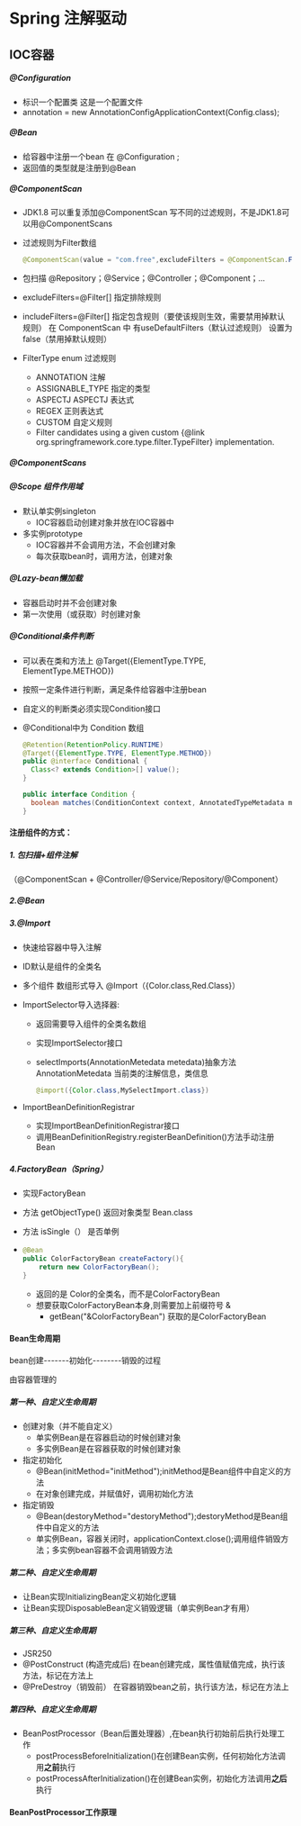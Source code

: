 # Spring 注解驱动

## IOC容器

##### @Configuration   

- 标识一个配置类  这是一个配置文件 
- annotation = new AnnotationConfigApplicationContext(Config.class);

##### @Bean    

- 给容器中注册一个bean  在 @Configuration  ;
- 返回值的类型就是注册到@Bean

##### @ComponentScan

- JDK1.8 可以重复添加@ComponentScan 写不同的过滤规则，不是JDK1.8可以用@ComponentScans

- 过滤规则为Filter数组

  ```java
  @ComponentScan(value = "com.free",excludeFilters = @ComponentScan.Filter(type = FilterType.ANNOTATION,classes = Controller.class),useDefaultFilters = false) 
  ```

   

- 包扫描 @Repository；@Service；@Controller；@Component；...
- excludeFilters=@Filter[] 指定排除规则
- includeFilters=@Filter[] 指定包含规则（要使该规则生效，需要禁用掉默认规则） 在 ComponentScan 中 有useDefaultFilters（默认过滤规则）  设置为 false（禁用掉默认规则）
- FilterType enum  过滤规则
  -  ANNOTATION			注解
  -  ASSIGNABLE_TYPE    指定的类型
  -  ASPECTJ  ASPECTJ 表达式
  -  REGEX 正则表达式
  -  CUSTOM 自定义规则
    -   Filter candidates using a given custom  {@link org.springframework.core.type.filter.TypeFilter} implementation. 

##### @ComponentScans

##### @Scope  组件作用域

- 默认单实例singleton
  - IOC容器启动创建对象并放在IOC容器中
- 多实例prototype
  - IOC容器并不会调用方法，不会创建对象
  - 每次获取bean时，调用方法，创建对象

##### @Lazy-bean懒加载

- 容器启动时并不会创建对象
- 第一次使用（或获取）时创建对象

##### @Conditional条件判断

- 可以表在类和方法上 @Target({ElementType.TYPE, ElementType.METHOD})

- 按照一定条件进行判断，满足条件给容器中注册bean

- 自定义的判断类必须实现Condition接口

- @Conditional中为 Condition 数组

  ```java
  @Retention(RetentionPolicy.RUNTIME)
  @Target({ElementType.TYPE, ElementType.METHOD})
  public @interface Conditional {
  	Class<? extends Condition>[] value();
  }
  ```

  ```java
  public interface Condition {
  	boolean matches(ConditionContext context, AnnotatedTypeMetadata metadata);
  }
  ```

#### 注册组件的方式：

##### 1. 包扫描+组件注解

（@ComponentScan + @Controller/@Service/Repository/@Component）

##### 2.@Bean

##### 3.@Import 

- 快速给容器中导入注解

- ID默认是组件的全类名

- 多个组件 数组形式导入 @Import（{Color.class,Red.Class}）

- ImportSelector导入选择器:

  - 返回需要导入组件的全类名数组

  - 实现ImportSelector接口

  - selectImports(AnnotationMetedata metedata)抽象方法  AnnotationMetedata  当前类的注解信息，类信息

    ```java
    @import({Color.class,MySelectImport.class})
    ```

- ImportBeanDefinitionRegistrar

  - 实现ImportBeanDefinitionRegistrar接口
  - 调用BeanDefinitionRegistry.registerBeanDefinition()方法手动注册Bean

##### 4.FactoryBean（Spring）

- 实现FactoryBean<Bean>

- 方法 getObjectType() 返回对象类型  Bean.class

- 方法 isSingle（） 是否单例

- ```java
  @Bean
  public ColorFactoryBean createFactory(){
      return new ColorFactoryBean();
  }
  ```

  - 返回的是  Color的全类名，而不是ColorFactoryBean
  - 想要获取ColorFactoryBean本身,则需要加上前缀符号 &
    - getBean("&ColorFactoryBean") 获取的是ColorFactoryBean

#### Bean生命周期

bean创建-------初始化--------销毁的过程

由容器管理的

##### 第一种、自定义生命周期

- 创建对象（并不能自定义）
  - 单实例Bean是在容器启动的时候创建对象
  - 多实例Bean是在容器获取的时候创建对象
- 指定初始化
  - @Bean(initMethod="initMethod");initMethod是Bean组件中自定义的方法
  - 在对象创建完成，并赋值好，调用初始化方法
- 指定销毁
  - @Bean(destoryMethod="destoryMethod");destoryMethod是Bean组件中自定义的方法
  - 单实例Bean，容器关闭时，applicationContext.close();调用组件销毁方法；多实例bean容器不会调用销毁方法

##### 第二种、自定义生命周期

- 让Bean实现InitializingBean定义初始化逻辑
- 让Bean实现DisposableBean定义销毁逻辑（单实例Bean才有用）

##### 第三种、自定义生命周期

- JSR250
- @PostConstruct (构造完成后) 在bean创建完成，属性值赋值完成，执行该方法，标记在方法上
- @PreDestroy（销毁前） 在容器销毁bean之前，执行该方法，标记在方法上

##### 第四种、自定义生命周期

- BeanPostProcessor（Bean后置处理器）,在bean执行初始前后执行处理工作
  - postProcessBeforeInitialization()在创建Bean实例，任何初始化方法调用**之前**执行
  - postProcessAfterInitialization()在创建Bean实例，初始化方法调用**之后**执行

#### BeanPostProcessor工作原理
